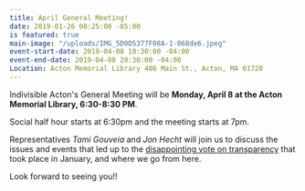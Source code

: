 ```yaml
---
title: April General Meeting!
date: 2019-01-26 08:25:00 -05:00
is featured: true
main-image: "/uploads/IMG_5D0D5377F08A-1-068de6.jpeg"
event-start-date: 2019-04-08 18:30:00 -04:00
event-end-date: 2019-04-08 20:30:00 -04:00
Location: Acton Memorial Library 486 Main St., Acton, MA 01720
---
```


Indivisible Acton's General Meeting will be **Monday, April 8 at the Acton Memorial Library, 6:30-8:30 PM**.

Social half hour starts at 6:30pm and the meeting starts at 7pm.

Representatives *Tami Gouveia* and *Jon Hecht* will join us to discuss the issues and events that led up to the [disappointing vote on transparency](https://www.masslive.com/news/2019/01/massachusetts-house-rejects-rules-meant-to-boost-transparency.html) that took place in January, and where we go from here.

Look forward to seeing you!!